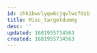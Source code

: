 ```yaml
---
id: chkibwvlyqw6cjqvlwcfdsb
title: Misc_targetdummy
desc: ''
updated: 1681955734563
created: 1681955734563
---
```


